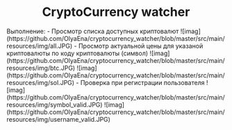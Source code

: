 <h1 align="center">CryptoСurrency watcher</h1> 
Выполнение:
- Просмотр списка доступных криптовалют
![imag](https://github.com/OlyaEna/cryptocurrency_watcher/blob/master/src/main/resources/img/all.JPG)
- Просмотр актуальной цены для указаной криптовалюты по коду криптовалюты (символ)
![imag](https://github.com/OlyaEna/cryptocurrency_watcher/blob/master/src/main/resources/img/btc.JPG)
![imag](https://github.com/OlyaEna/cryptocurrency_watcher/blob/master/src/main/resources/img/sol.JPG)
- Проверка при регистрации пользователя
![imag](https://github.com/OlyaEna/cryptocurrency_watcher/blob/master/src/main/resources/img/symbol_valid.JPG)
![imag](https://github.com/OlyaEna/cryptocurrency_watcher/blob/master/src/main/resources/img/username_valid.JPG)


